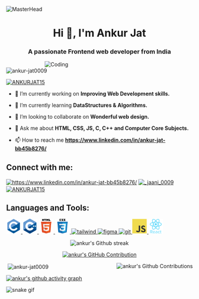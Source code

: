 
![MasterHead](https://user-images.githubusercontent.com/74038190/225813708-98b745f2-7d22-48cf-9150-083f1b00d6c9.gif)
<h1 align="center">Hi 👋, I'm Ankur Jat</h1>
<h3 align="center">A passionate Frontend web developer from India</h3>
<img align="right"  width="400" src="https://cdn.dribbble.com/users/1162077/screenshots/3848914/programmer.gif" alt="Coding">

<p align="left"> <img src="https://komarev.com/ghpvc/?username=ankur-jat0009&color=blueviolet&style=for-the-badge" alt="ankur-jat0009" /> </p>

<p align="left"> <a href="https://twitter.com/ANKURJAT15" target="blank"><img src="https://img.shields.io/twitter/follow/ANKURJAT15?logo=twitter&style=for-the-badge" alt="ANKURJAT15" /></a> </p>

- 🔭 I’m currently working on **Improving Web Development skills.**
  
- 🌱 I’m currently learning **DataStructures & Algorithms.**

- 👯 I’m looking to collaborate on **Wonderful web design.**

- 💬 Ask me about **HTML, CSS, JS, C, C++ and Computer Core Subjects.**

- 📫 How to reach me **https://www.linkedin.com/in/ankur-jat-bb45b8276/**

<h2 align="left">Connect with me:</h2>
<p align="left">
<a href="https://www.linkedin.com/in/ankur-jat-bb45b8276/" target="blank"><img align="center" src="https://raw.githubusercontent.com/rahuldkjain/github-profile-readme-generator/master/src/images/icons/Social/linked-in-alt.svg" alt="https://www.linkedin.com/in/ankur-jat-bb45b8276/" height="30" width="40" /></a>
<a href="https://www.instagram.com/_jaani_0009/" target="blank"><img align="center" src="https://raw.githubusercontent.com/rahuldkjain/github-profile-readme-generator/master/src/images/icons/Social/instagram.svg" alt="_jaani_0009" height="30" width="40" /></a>
  <a href="https://twitter.com/ANKURJAT15" target="blank"><img align="center" src="https://raw.githubusercontent.com/rahuldkjain/github-profile-readme-generator/master/src/images/icons/Social/twitter.svg" alt="ANKURJAT15" height="30" width="40" /></a>
</p>

<h2 align="left">Languages and Tools:</h2>
<p align="left"> <a href="https://www.cprogramming.com/" target="_blank" rel="noreferrer"> <img src="https://raw.githubusercontent.com/devicons/devicon/master/icons/c/c-original.svg" alt="c" width="40" height="40"/> </a> 
  <a href="https://www.w3schools.com/cpp/" target="_blank" rel="noreferrer"> <img src="https://raw.githubusercontent.com/devicons/devicon/master/icons/cplusplus/cplusplus-original.svg" alt="cplusplus" width="40" height="40"/> </a>
  <a href="https://www.w3.org/html/" target="_blank" rel="noreferrer"> <img src="https://raw.githubusercontent.com/devicons/devicon/master/icons/html5/html5-original-wordmark.svg" alt="html5" width="40" height="40"/>
  <a href="https://www.w3schools.com/css/" target="_blank" rel="noreferrer"> <img src="https://raw.githubusercontent.com/devicons/devicon/master/icons/css3/css3-original-wordmark.svg" alt="css3" width="40" height="40"/> </a>
 <a href="https://tailwindcss.com/" target="_blank" rel="noreferrer"> <img src="https://www.vectorlogo.zone/logos/tailwindcss/tailwindcss-icon.svg" alt="tailwind" width="40" height="40"/> </a>
  <a href="https://www.figma.com/" target="_blank" rel="noreferrer"> <img src="https://www.vectorlogo.zone/logos/figma/figma-icon.svg" alt="figma" width="40" height="40"/> </a>
  <a href="https://git-scm.com/" target="_blank" rel="noreferrer"> <img src="https://www.vectorlogo.zone/logos/git-scm/git-scm-icon.svg" alt="git" width="40" height="40"/> </a> </a>
  <a href="https://developer.mozilla.org/en-US/docs/Web/JavaScript" target="_blank" rel="noreferrer"> <img src="https://raw.githubusercontent.com/devicons/devicon/master/icons/javascript/javascript-original.svg" alt="javascript" width="40" height="40"/> </a> 
 <a href="https://reactjs.org/" target="_blank" rel="noreferrer"> <img src="https://raw.githubusercontent.com/devicons/devicon/master/icons/react/react-original-wordmark.svg" alt="react" width="40" height="40"/> </a> 

<p align="center">
  <img src="https://github-readme-streak-stats.herokuapp.com/?user=ankur-jat0009&" alt="ankur's Github streak"/>
</p>
<p align="center">
  <a href="https://github.com/ankur-jat0009">
    <img src="https://github-profile-summary-cards.vercel.app/api/cards/profile-details?username=ankur-jat0009&theme=radical" alt="ankur's GitHub Contribution"/>
  </a>
</p>


<p><img align="right" src="https://github-readme-stats.vercel.app/api/top-langs?username=ankur-jat0009&show_icons=true&locale=en&layout=compact&theme=radical" alt="ankur's Github Contributions" /></p>

<p>&nbsp;<img align="center" src="https://github-readme-stats.vercel.app/api?username=ankur-jat0009&show_icons=true&locale=en&theme=radical" alt="ankur-jat0009" /></p>

[![ankur's github activity graph](https://github-readme-activity-graph.vercel.app/graph?username=ankur-jat0009&bg_color=030203&color=ff00ee&line=e605d7&point=d7e1cc&area=true&hide_border=true)](https://github.com/ashutosh00710/github-readme-activity-graph)

![snake gif](https://github.com/ankur-jat0009/ankur-jat0009/blob/output/github-contribution-grid-snake.svg)
